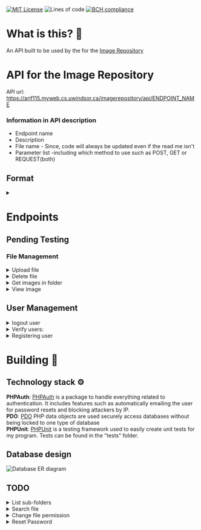 [![MIT License](https://img.shields.io/github/license/Aarif123456/image_repository_api?style=for-the-badge)](https://lbesson.mit-license.org/)
![Lines of code](https://img.shields.io/tokei/lines/github/Aarif123456/image_repository_api?style=for-the-badge)
[![BCH compliance](https://bettercodehub.com/edge/badge/Aarif123456/image_repository_api?branch=main)](https://bettercodehub.com/)

# What is this? 🤔

An API built to be used by the for the [Image Repository](https://abdullaharif.tech/image_repository)

# API for the Image Repository #

API url: https://arif115.myweb.cs.uwindsor.ca/imagerepository/api/ENDPOINT_NAME

### Information in API description ###

* Endpoint name
* Description
* File name - Since, code will always be updated even if the read me isn't
* Parameter list -including which method to use such as POST, GET or REQUEST(both)

## Format ##

<details>
<summary> </summary>

    1. Description: 
    2. fileName.php --> /api/fileName
    3. Parameter list:

</details>

# Endpoints #


## Pending Testing ##

### File Management

<details>
<summary>Upload file </summary>

    1. Description: A logged in user should be able to upload a file securely. The policy will allows the user to control who can see their file. 
    2. fileManagement/upload.php --> /api/fileManagement/upload
    3. Parameter list: filePath(Optional), fileName, file, policy
        If no filePath is passed in, we will assume the fill will be in the users roots directory 

</details>

<details>
<summary>Delete file </summary>

    1. Description: A logged in user should be able to delete any files they uploaded.
    2. fileManagement/delete.php --> /api/fileManagement/delete
    3. Parameter list: filePath(Optional), fileName
        If no filePath is passed in, we will assume the fill will be in the users roots directory 

</details>

<details>
<summary>Get images in folder</summary>

    1. Description: A logged in user should be able to view the files in their folder
    2. fileManagement/getFolderImages.php --> /api/fileManagement/getFolderImages
    3. Parameter list: filePath(Optional)
        If no filePath is passed in, we will assume the fill will be in the users roots directory 

</details>

<details>
<summary>View image</summary>

    1. Description: A user should be able to view images that are open to them
    2. fileManagement/viewImage.php --> /api/fileManagement/viewImage
    3. Parameter list: filePath(Optional), fileName
        If no filePath is passed in, we will assume the fill will be in the users roots directory 

</details>


## User Management

<details>
<summary> logout user</summary>

    1. Description: Logout the user
    2. user/logout.php --> /api/user/logout
    3. Parameter list:

</details>

<details>
<summary> Verify users: </summary>

    1. Description: Log the user in and then store the cookie
    2. userManagement/loginUser.php  --> /api/userManagement/loginUser
    3. Parameter list:
        Accepts POST variable:  email, password, remember

</details>

<details>
<summary> Registering user </summary>

    1. Description: Users can register for their own account
    2. userManagement/addUser.php --> /api/userManagement/addUsers
    3. Parameter list:
        Accepts POST variable: firstName, lastName, email, password, admin(optional)  
</details>


# Building :construction:
## Technology stack :gear:
**PHPAuth**: [PHPAuth](https://github.com/PHPAuth/PHPAuth) is a package to handle everything related to authentication. It includes features such as automatically emailing the user for password resets and blocking attackers by IP. \
**PDO**: [PDO](https://www.php.net/manual/en/book.pdo.php) PHP data objects are used securely access databases without being locked to one type of database \
**PHPUnit**: [PHPUnit](https://phpunit.de/) is a testing framework used to easily create unit tests for my program. Tests can be found in the "tests" folder.

## Database design ## 
![Database ER diagram](https://i.imgur.com/INi6Iro.png)

## TODO ##
<details>
<summary>List sub-folders </summary>

    1. Description: Return a list of all folders in the selected folder
    2. fileManagement/listSubfolder.php -> /api/fileManagement/listSubfolder
    3. Parameter list: folderPath
</details>

<details>
<summary>Search file </summary>

    1. Description: Allow the user to search for files by different attributes such as image tags, file name or uploader. Can be used to show the user their own files as well
    2. search/searchImage.php -> /api/search/searchImage
    3. Parameter list: searchType, keyword
</details>

<details>
<summary>Change file permission </summary>

    1. Description: Allow the user to choose what files to share with the public and what to keep private
    2. fileManagement/setFilePermission.php -> /api/fileManagement/setFilePermission
    3. Parameter list:  
</details>

<details>
<summary>Reset Password </summary>

    1. Description: Email the user a link so they can reset their password.
    2. userManagement/resetPassword.php -> /api/userManagement/resetPassword
    3. Parameter list: email
</details>

